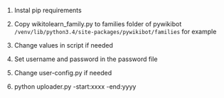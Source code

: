 1) Instal pip requirements

2) Copy wikitolearn_family.py to families folder of pywikibot
	`/venv/lib/python3.4/site-packages/pywikibot/families` for example
	
3) Change values in script if needed

4) Set username and password in the password file

5) Change user-config.py if needed

4) python uploader.py -start:xxxx -end:yyyy
